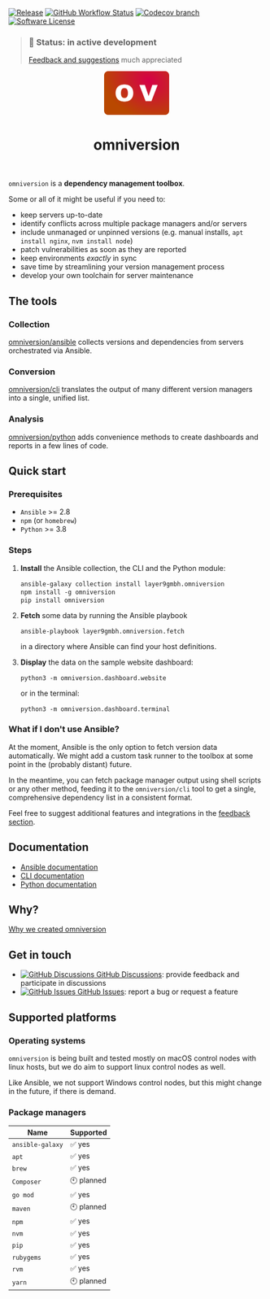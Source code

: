 [![Release](https://img.shields.io/github/v/release/omniversion/omniversion-cli.svg?style=for-the-badge)](https://github.com/omniversion/omniversion-cli/releases/latest)
[![GitHub Workflow Status](https://img.shields.io/github/workflow/status/omniversion/omniversion-cli/Upload%20code%20coverage?style=for-the-badge)](https://github.com/omniversion/omniversion-cli/actions?query=workflow%3A%22Upload%20code%20coverage%22)
[![Codecov branch](https://img.shields.io/codecov/c/github/omniversion/omniversion/main.svg?style=for-the-badge&token=X126WJ5IU4)](https://codecov.io/gh/omniversion/omniversion)
[![Software License](https://img.shields.io/badge/license-AGPL--3.0-green.svg?style=for-the-badge)](/LICENSE)


> ### 🚧 **Status: in active development**
> [Feedback and suggestions](https://github.com/omniversion/omniversion/discussions/1) much appreciated


<!--suppress HtmlDeprecatedAttribute -->
<div align="center">
    <img src="docs/assets/omniversion.png" width="128" height="86" alt="omniversion logo" />
    <h1 align="center">omniversion</h1>
    <br />
</div>

`omniversion` is a **dependency management toolbox**.

Some or all of it might be useful if you need to:

* keep servers up-to-date
* identify conflicts across multiple package managers and/or servers
* include unmanaged or unpinned versions (e.g. manual installs, `apt install nginx`, `nvm install node`)
* patch vulnerabilities as soon as they are reported
* keep environments _exactly_ in sync
* save time by streamlining your version management process
* develop your own toolchain for server maintenance

## The tools

### Collection

[omniversion/ansible](ansible) collects versions and dependencies from servers orchestrated via Ansible.

### Conversion

[omniversion/cli](cli) translates the output of many different version managers into a single, unified list.

### Analysis

[omniversion/python](python) adds convenience methods to create dashboards and reports in a few lines of code.

## Quick start

### Prerequisites

* `Ansible` >= 2.8
* `npm` (or `homebrew`)
* `Python` >= 3.8

### Steps

1.  **Install** the Ansible collection, the CLI and the Python module:
    ```shell
    ansible-galaxy collection install layer9gmbh.omniversion
    npm install -g omniversion
    pip install omniversion
    ```


2.  **Fetch** some data by running the Ansible playbook
    ```shell
    ansible-playbook layer9gmbh.omniversion.fetch
    ```
    in a directory where Ansible can find your host definitions.


3.  **Display** the data on the sample website dashboard:
    ```shell
    python3 -m omniversion.dashboard.website
    ```
    or in the terminal:
    ```shell
    python3 -m omniversion.dashboard.terminal
    ```

### What if I don't use Ansible?

At the moment, Ansible is the only option to fetch version data automatically. We might add a custom task runner to the toolbox at some point in the (probably distant) future.

In the meantime, you can fetch package manager output using shell scripts or any other method, feeding it to the `omniversion/cli` tool to get a single, comprehensive dependency list in a consistent format.

Feel free to suggest additional features and integrations in the [feedback section](https://github.com/omniversion/omniversion/discussions/1).

## Documentation

* [Ansible documentation](ansible/README.md)
* [CLI documentation](https://pkg.go.dev/github.com/omniversion/omniversion/cli)
* [Python documentation](https://omniversion.github.io/omniversion/python/omniversion/)

## Why?

[Why we created omniversion](docs/WHY.md)


## Get in touch

- [<img alt="GitHub Discussions" src="https://icongr.am/octicons/heart-fill.svg?color=808080&amp;size=10"/> GitHub Discussions](https://github.com/omniversion/omniversion/discussions/1):
  provide feedback and participate in discussions
- [<img alt="GitHub Issues" src="https://icongr.am/octicons/mark-github.svg?color=808080&amp;size=10"/> GitHub Issues](https://github.com/omniversion/omniversion/issues):
  report a bug or request a feature

## Supported platforms

### Operating systems

`omniversion` is being built and tested mostly on macOS control nodes with linux hosts, but we do aim to support linux control
nodes as well.

Like Ansible, we not support Windows control nodes, but this might change in the future, if there is demand.

### Package managers

| Name             | Supported  |
|------------------|------------|
| `ansible-galaxy` | ✅ yes      |
| `apt`            | ✅ yes      |
| `brew`           | ✅ yes      |
| `Composer`       | 🕙 planned |
| `go mod`         | ✅ yes      |
| `maven`          | 🕙 planned |
| `npm`            | ✅ yes      |
| `nvm`            | ✅ yes      |
| `pip`            | ✅ yes      |
| `rubygems`       | ✅ yes      |
| `rvm`            | ✅ yes      |
| `yarn`           | 🕙 planned |
